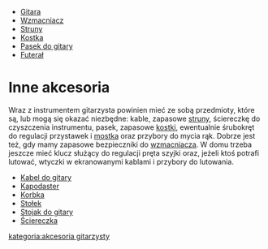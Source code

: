   - [Gitara](Gitara "wikilink")
  - [Wzmacniacz](Wzmacniacz "wikilink")
  - [Struny](Struny "wikilink")
  - [Kostka](Kostka "wikilink")
  - [Pasek do gitary](Pasek_do_gitary "wikilink")
  - [Futerał](Futerał "wikilink")

# Inne akcesoria

Wraz z instrumentem gitarzysta powinien mieć ze sobą przedmioty, które
są, lub mogą się okazać niezbędne: kable, zapasowe
[struny](struny "wikilink"), ściereczkę do czyszczenia instrumentu,
pasek, zapasowe [kostki](kostka "wikilink"), ewentualnie śrubokręt do
regulacji przystawek i [mostka](mostek "wikilink") oraz przybory do
mycia rąk. Dobrze jest też, gdy mamy zapasowe bezpieczniki do
[wzmacniacza](wzmacniacz "wikilink"). W domu trzeba jeszcze mieć klucz
służący do regulacji pręta szyjki oraz, jeżeli ktoś potrafi lutować,
wtyczki w ekranowanymi kablami i przybory do lutowania.

  - [Kabel do gitary](Kabel_do_gitary "wikilink")
  - [Kapodaster](Kapodaster "wikilink")
  - [Korbka](Korbka "wikilink")
  - [Stołek](Stołek "wikilink")
  - [Stojak do gitary](Stojak_do_gitary "wikilink")
  - [Ściereczka](Ściereczka "wikilink")

[kategoria:akcesoria
gitarzysty](kategoria:akcesoria_gitarzysty "wikilink")